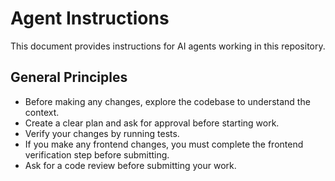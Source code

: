 # Agent Instructions

This document provides instructions for AI agents working in this repository.

## General Principles

- Before making any changes, explore the codebase to understand the context.
- Create a clear plan and ask for approval before starting work.
- Verify your changes by running tests.
- If you make any frontend changes, you must complete the frontend verification step before submitting.
- Ask for a code review before submitting your work.

